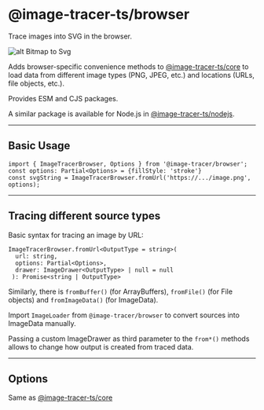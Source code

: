 # @image-tracer-ts/browser


Trace images into SVG in the browser.

![alt Bitmap to Svg](https://raw.githubusercontent.com/jankovicsandras/imagetracerjs/HEAD/docimages/s1.png)

Adds browser-specific convenience methods to [@image-tracer-ts/core](https://www.npmjs.com/package/@image-tracer-ts/core) to load data from different image types (PNG, JPEG, etc.) and locations (URLs, file objects, etc.).

Provides ESM and CJS packages.

A similar package is available for Node.js in [@image-tracer-ts/nodejs](https://www.npmjs.com/package/@image-tracer-ts/nodejs).

---

## Basic Usage

```
import { ImageTracerBrowser, Options } from '@image-tracer/browser';
const options: Partial<Options> = {fillStyle: 'stroke'}
const svgString = ImageTracerBrowser.fromUrl('https://.../image.png', options);
```

---

## Tracing different source types


Basic syntax for tracing an image by URL:
```
ImageTracerBrowser.fromUrl<OutputType = string>(
  url: string,
  options: Partial<Options>,
  drawer: ImageDrawer<OutputType> | null = null
 ): Promise<string | OutputType>
```

Similarly, there is `fromBuffer()` (for ArrayBuffers), `fromFile()` (for File objects) and `fromImageData()` (for ImageData).

Import `ImageLoader` from `@image-tracer/browser` to convert sources into ImageData manually.

Passing a custom ImageDrawer as third parameter to the `from*()` methods allows to change how output is created from traced data.


---

## Options

Same as [@image-tracer-ts/core](https://www.npmjs.com/package/@image-tracer-ts/core)
